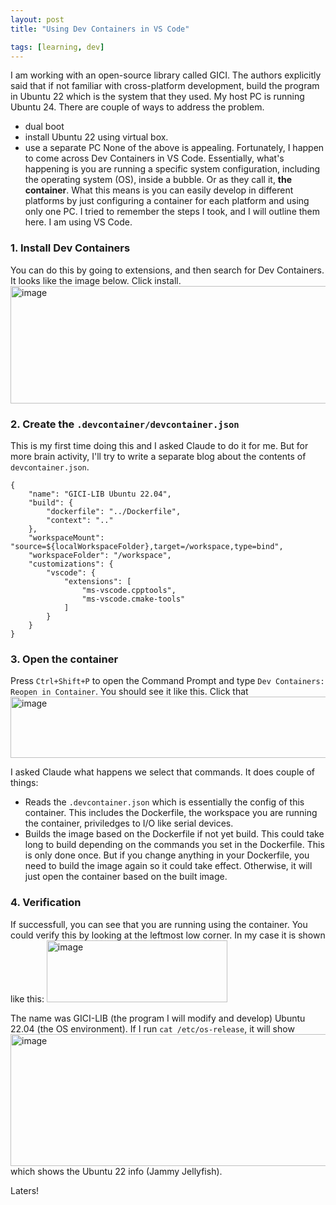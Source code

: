 ```yaml
---
layout: post
title: "Using Dev Containers in VS Code"

tags: [learning, dev]
---
```


I am working with an open-source library called GICI. The authors explicitly said that if not familiar with cross-platform development, build the program in Ubuntu 22 which is the system that they used. My host PC is running Ubuntu 24. There are couple of ways to address the problem. 
- dual boot
- install Ubuntu 22 using virtual box.
- use a separate PC
None of the above is appealing. Fortunately, I happen to come across Dev Containers in VS Code. Essentially, what's happening is you are running a specific system configuration, including the operating system (OS), inside a bubble. Or as they call it, **the container**. What this means is you can easily develop in different platforms by just configuring a container for each platform and using only one PC. I tried to remember the steps I took, and I will outline them here. I am using VS Code. 

### 1. Install Dev Containers
You can do this by going to extensions, and then search for Dev Containers. It looks like the image below. Click install. 
<img width="954" height="188" alt="image" src="https://github.com/user-attachments/assets/28b0e565-9b3f-4f6c-9b7a-1c95386028de" />

### 2. Create the `.devcontainer/devcontainer.json`
This is my first time doing this and I asked Claude to do it for me. But for more brain activity, I'll try to write a separate blog about the contents of `devcontainer.json`. 
``` code
{
    "name": "GICI-LIB Ubuntu 22.04",
    "build": {
        "dockerfile": "../Dockerfile",
        "context": ".."
    },
    "workspaceMount": "source=${localWorkspaceFolder},target=/workspace,type=bind",
    "workspaceFolder": "/workspace",
    "customizations": {
        "vscode": {
            "extensions": [
                "ms-vscode.cpptools",
                "ms-vscode.cmake-tools"
            ]
        }
    }
}
```
### 3. Open the container
Press `Ctrl+Shift+P` to open the Command Prompt and type `Dev Containers: Reopen in Container`. You should see it like this. Click that 
<img width="605" height="98" alt="image" src="https://github.com/user-attachments/assets/3f7ef972-5c32-404c-b37e-3a381f99ba1c" />

I asked Claude what happens we select that commands. It does couple of things:
- Reads the `.devcontainer.json` which is essentially the config of this container. This includes the Dockerfile, the workspace you are running the container, priviledges to I/O like serial devices.
- Builds the image based on the Dockerfile if not yet build. This could take long to build depending on the commands you set in the Dockerfile. This is only done once. But if you change anything in your Dockerfile, you need to build the image again so it could take effect. Otherwise, it will just open the container based on the built image.

### 4. Verification
If successfull, you can see that you are running using the container. You could verify this by looking at the leftmost low corner. In my case it is shown like this:
<img width="289" height="99" alt="image" src="https://github.com/user-attachments/assets/c5687619-ed2c-421d-ba06-0521a07ad9ae" />

The name was GICI-LIB (the program I will modify and develop) Ubuntu 22.04 (the OS environment). If I run `cat /etc/os-release`, it will show 
<img width="727" height="211" alt="image" src="https://github.com/user-attachments/assets/3dc1d2f0-073b-4290-93da-5a76f63e4ce2" />
which shows the Ubuntu 22 info (Jammy Jellyfish). 

Laters!

